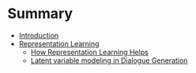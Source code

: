 # Summary

* [Introduction](README.md)
* [Representation Learning](representation-learning.md)
  * [How Representation Learning Helps](/representation-learning-sec1.md)
  * [Latent variable modeling in Dialogue Generation](latent-variable-modeling-in-dialogue-generation.md)



